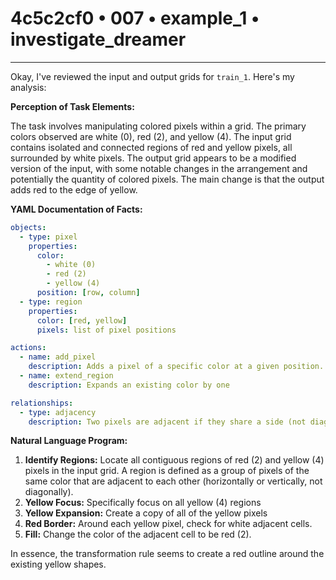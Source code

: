 # 4c5c2cf0 • 007 • example_1 • investigate_dreamer

---
Okay, I've reviewed the input and output grids for `train_1`. Here's my analysis:

**Perception of Task Elements:**

The task involves manipulating colored pixels within a grid. The primary colors observed are white (0), red (2), and yellow (4). The input grid contains isolated and connected regions of red and yellow pixels, all surrounded by white pixels. The output grid appears to be a modified version of the input, with some notable changes in the arrangement and potentially the quantity of colored pixels. The main change is that the output adds red to the edge of yellow.

**YAML Documentation of Facts:**



```yaml
objects:
  - type: pixel
    properties:
      color:
        - white (0)
        - red (2)
        - yellow (4)
      position: [row, column]
  - type: region
    properties:
      color: [red, yellow]
      pixels: list of pixel positions

actions:
  - name: add_pixel
    description: Adds a pixel of a specific color at a given position.
  - name: extend_region
    description: Expands an existing color by one

relationships:
  - type: adjacency
    description: Two pixels are adjacent if they share a side (not diagonal).
```



**Natural Language Program:**

1.  **Identify Regions:** Locate all contiguous regions of red (2) and yellow (4) pixels in the input grid. A region is defined as a group of pixels of the same color that are adjacent to each other (horizontally or vertically, not diagonally).
2.  **Yellow Focus:** Specifically focus on all yellow (4) regions
3.  **Yellow Expansion:** Create a copy of all of the yellow pixels
4.  **Red Border:** Around each yellow pixel, check for white adjacent cells.
5. **Fill:** Change the color of the adjacent cell to be red (2).

In essence, the transformation rule seems to create a red outline around the existing yellow shapes.

